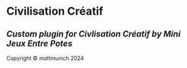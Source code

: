 # Civilisation Créatif
## *Custom plugin for Civlisation Créatif by Mini Jeux Entre Potes*

Copyright © mattmunich 2024
